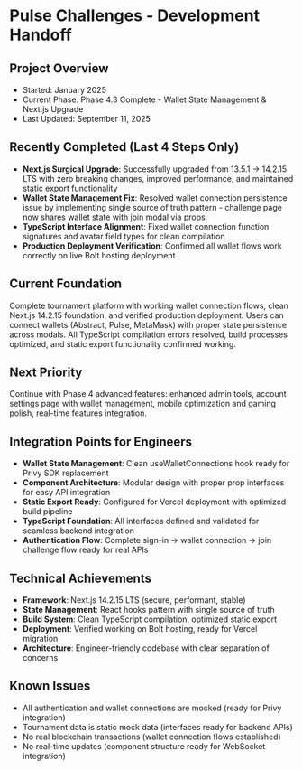 # Pulse Challenges - Development Handoff

## Project Overview
- Started: January 2025
- Current Phase: Phase 4.3 Complete - Wallet State Management & Next.js Upgrade
- Last Updated: September 11, 2025

## Recently Completed (Last 4 Steps Only)
- **Next.js Surgical Upgrade**: Successfully upgraded from 13.5.1 → 14.2.15 LTS with zero breaking changes, improved performance, and maintained static export functionality
- **Wallet State Management Fix**: Resolved wallet connection persistence issue by implementing single source of truth pattern - challenge page now shares wallet state with join modal via props
- **TypeScript Interface Alignment**: Fixed wallet connection function signatures and avatar field types for clean compilation
- **Production Deployment Verification**: Confirmed all wallet flows work correctly on live Bolt hosting deployment

## Current Foundation
Complete tournament platform with working wallet connection flows, clean Next.js 14.2.15 foundation, and verified production deployment. Users can connect wallets (Abstract, Pulse, MetaMask) with proper state persistence across modals. All TypeScript compilation errors resolved, build processes optimized, and static export functionality confirmed working.

## Next Priority
Continue with Phase 4 advanced features: enhanced admin tools, account settings page with wallet management, mobile optimization and gaming polish, real-time features integration.

## Integration Points for Engineers
- **Wallet State Management**: Clean useWalletConnections hook ready for Privy SDK replacement
- **Component Architecture**: Modular design with proper prop interfaces for easy API integration
- **Static Export Ready**: Configured for Vercel deployment with optimized build pipeline
- **TypeScript Foundation**: All interfaces defined and validated for seamless backend integration
- **Authentication Flow**: Complete sign-in → wallet connection → join challenge flow ready for real APIs

## Technical Achievements
- **Framework**: Next.js 14.2.15 LTS (secure, performant, stable)
- **State Management**: React hooks pattern with single source of truth
- **Build System**: Clean TypeScript compilation, optimized static export
- **Deployment**: Verified working on Bolt hosting, ready for Vercel migration
- **Architecture**: Engineer-friendly codebase with clear separation of concerns

## Known Issues
- All authentication and wallet connections are mocked (ready for Privy integration)
- Tournament data is static mock data (interfaces ready for backend APIs)
- No real blockchain transactions (wallet connection flows established)
- No real-time updates (component structure ready for WebSocket integration)